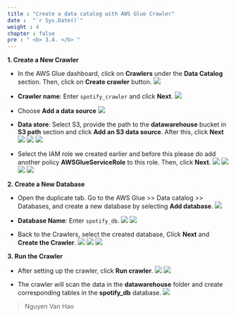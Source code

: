 ```yaml
---
title : "Create a data catalog with AWS Glue Crawler"
date :  "`r Sys.Date()`" 
weight : 4 
chapter : false
pre : " <b> 3.4. </b> "
---
```

**1. Create a New Crawler**
- In the AWS Glue dashboard, click on **Crawlers** under the **Data Catalog** section. Then, click on **Create crawler** button.
![](/images/3.implementation/3.4.create-a-data-catalog-with-aws-glue-crawler/crawler_home.png)

- **Crawler name**: Enter `spotify_crawler` and click **Next**.
![](/images/3.implementation/3.4.create-a-data-catalog-with-aws-glue-crawler/step_1_crawler_name.png)

- Choose **Add a data source**
![](/images/3.implementation/3.4.create-a-data-catalog-with-aws-glue-crawler/step_2_home_click_add_datasource.png)

- **Data store**: Select S3, provide the path to the **datawarehouse** bucket in **S3 path** section and click **Add an S3 data source**. After this, click **Next**
![](/images/3.implementation/3.4.create-a-data-catalog-with-aws-glue-crawler/step_2_click_add_datasource.png)
![](/images/3.implementation/3.4.create-a-data-catalog-with-aws-glue-crawler/step_2_choose_s3_datawarehouse_datasource.png)
![](/images/3.implementation/3.4.create-a-data-catalog-with-aws-glue-crawler/step_2_done.png)

- Select the IAM role we created earlier and before this please do add another policy **AWSGlueServiceRole** to this role. Then, click **Next**.
![](/images/3.implementation/3.4.create-a-data-catalog-with-aws-glue-crawler/step_3_home.png)
![](/images/3.implementation/3.4.create-a-data-catalog-with-aws-glue-crawler/step_3_choose_iam_role.png)
![](/images/3.implementation/3.4.create-a-data-catalog-with-aws-glue-crawler/step_3_add_permission_role.png)
![](/images/3.implementation/3.4.create-a-data-catalog-with-aws-glue-crawler/step_3_policy_attach_role_success.png)

**2. Create a New Database**
- Open the duplicate tab. Go to the AWS Glue >> Data catalog >> Databases, and create a new database by selecting **Add database**.
![](/images/3.implementation/3.4.create-a-data-catalog-with-aws-glue-crawler/step_3_database_home.png)

- **Database Name**: Enter `spotify_db`.
![](/images/3.implementation/3.4.create-a-data-catalog-with-aws-glue-crawler/step_3_database_name.png)
![](/images/3.implementation/3.4.create-a-data-catalog-with-aws-glue-crawler/step_3_create_database_success.png)

- Back to the Crawlers, select the created database, Click **Next** and **Create the Crawler**.
![](/images/3.implementation/3.4.create-a-data-catalog-with-aws-glue-crawler/step_4_choose_target_db.png)
![](/images/3.implementation/3.4.create-a-data-catalog-with-aws-glue-crawler/step_4_create_crawler.png)
![](/images/3.implementation/3.4.create-a-data-catalog-with-aws-glue-crawler/step_4_create_crawler_success.png)

**3. Run the Crawler**
- After setting up the crawler, click **Run crawler**.
![](/images/3.implementation/3.4.create-a-data-catalog-with-aws-glue-crawler/choose_run_crawler.png)
![](/images/3.implementation/3.4.create-a-data-catalog-with-aws-glue-crawler/crawler_run_success.png)

- The crawler will scan the data in the **datawarehouse** folder and create corresponding tables in the **spotify_db** database.
![](/images/3.implementation/3.4.create-a-data-catalog-with-aws-glue-crawler/check_spotify_db.png)

> Nguyen Van Hao